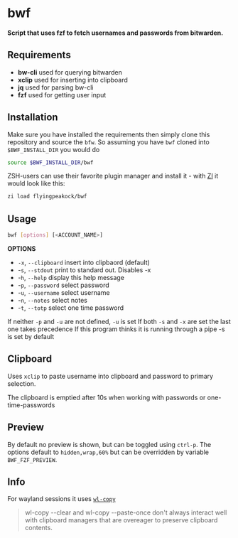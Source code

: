 # bwf

**Script that uses fzf to fetch usernames and passwords from bitwarden.**

## Requirements

- **bw-cli**
    used for querying bitwarden
- **xclip**
    used for inserting into clipboard
- **jq**
    used for parsing bw-cli
- **fzf**
    used for getting user input

## Installation

Make sure you have installed the requirements then simply clone this repository and source the `bfw`. So assuming you have `bwf` cloned into `$BWF_INSTALL_DIR` you would do

```bash
source $BWF_INSTALL_DIR/bwf
```

ZSH-users can use their favorite plugin manager and install it - with [ZI] it would look like this:

```zsh
zi load flyingpeakock/bwf
```

[ZI]: https://github.com/z-shell/zi

## Usage

```bash
bwf [options] [<ACCOUNT_NAME>]
```

**OPTIONS**

  * `-x`, `--clipboard`     insert into clipbaord (default)
  * -`s`, `--stdout`        print to standard out. Disables -x
  * -`h`, `--help`          display this help message
  * -`p`, `--password`      select password
  * -`u`, `--username`      select username
  * -`n`, `--notes`         select notes
  * -`t`, `--totp`          select one time password

If neither `-p` and `-u` are not defined, `-u` is set
If both `-s` and `-x` are set the last one takes precedence
If this program thinks it is running through a pipe -s is set by default

## Clipboard

Uses `xclip` to paste username into clipboard and password to primary selection.

The clipboard is emptied after 10s when working with passwords or one-time-passwords

## Preview

By default no preview is shown, but can be toggled using `ctrl-p`. The options default to `hidden,wrap,60%` but can be overridden by variable `BWF_FZF_PREVIEW`.

## Info

For wayland sessions it uses [`wl-copy`](https://man.archlinux.org/man/wl-copy.1)

> wl-copy --clear and wl-copy --paste-once don't always interact well with clipboard managers that are overeager to preserve clipboard contents.